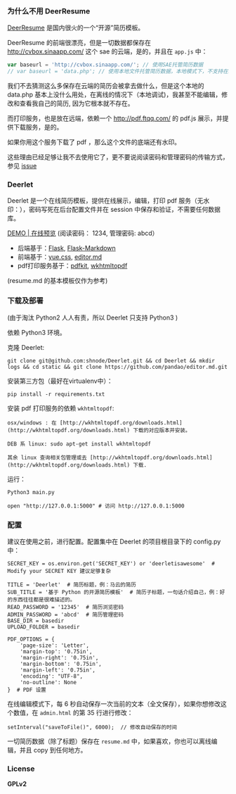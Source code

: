 ### 为什么不用 DeerResume

[DeerResume](https://github.com/geekcompany/DeerResume) 是国内很火的一个“开源”简历模板。

DeerResume 的前端很漂亮，但是一切数据都保存在 http://cvbox.sinaapp.com/ 这个 sae 的云端，是的，并且在 `app.js` 中：

```js
var baseurl = 'http://cvbox.sinaapp.com/'; // 使用SAE托管简历数据
// var baseurl = 'data.php'; // 使用本地文件托管简历数据，本地模式下，不支持在线编辑
```

我们不去猜测这么多保存在云端的简历会被拿去做什么，但是这个本地的 data.php 基本上没什么用处，在离线的情况下（本地调试)，我甚至不能编辑，修改和查看我自己的简历, 因为它根本就不存在。

而打印服务，也是放在远端，依赖一个 http://pdf.ftqq.com/ 的 pdf.js 展示，并提供下载服务，是的。

如果你用这个服务下载了 pdf ，那么这个文件的底端还有水印。

这些理由已经足够让我不去使用它了，更不要说阅读密码和管理密码的传输方式，参见 [issue](https://github.com/geekcompany/DeerResume/issues/12)

### Deerlet

Deerlet 是一个在线简历模板，提供在线展示，编辑，打印 pdf 服务（无水印：），密码写死在后台配置文件并在 session 中保存和验证，不需要任何数据库。

[DEMO | 在线预览](http://sinux.cc) (阅读密码： 1234, 管理密码: abcd）

- 后端基于：[Flask](https://github.com/mitsuhiko/flask),   [Flask-Markdown](https://github.com/dcolish/flask-markdown)
- 前端基于：[yue.css](https://github.com/lepture/yue.css),   [editor.md](https://github.com/pandao/editor.md)
- pdf打印服务基于：[pdfkit](https://github.com/JazzCore/python-pdfkit),   [wkhtmltopdf](http://wkhtmltopdf.org/)

(resume.md 的基本模板仅作为参考)

### 下载及部署

(由于淘汰 Python2 人人有责，所以 Deerlet 只支持 Python3 )

依赖 Python3 环境。

克隆 Deerlet:

    git clone git@github.com:shnode/Deerlet.git && cd Deerlet && mkdir logs && cd static && git clone https://github.com/pandao/editor.md.git

安装第三方包（最好在virtualenv中）：

    pip install -r requirements.txt

安装 pdf 打印服务的依赖 `wkhtmltopdf`:

    osx/windows : 在 [http://wkhtmltopdf.org/downloads.html](http://wkhtmltopdf.org/downloads.html) 下载的对应版本并安装。

    DEB 系 linux: sudo apt-get install wkhtmltopdf

    其余 linux 查询相关包管理或去 [http://wkhtmltopdf.org/downloads.html](http://wkhtmltopdf.org/downloads.html) 下载.

运行：

    Python3 main.py

    open "http://127.0.0.1:5000" # 访问 http://127.0.0.1:5000

### 配置

建议在使用之前，进行配置。配置集中在 Deerlet 的项目根目录下的 config.py 中：


    SECRET_KEY = os.environ.get('SECRET_KEY') or 'deerletisawesome'  # Modify your SECRET KEY 建议足够复杂

    TITLE = 'Deerlet'  # 简历标题，例：马云的简历
    SUB_TITLE = '基于 Python 的开源简历模板'  # 简历子标题，一句话介绍自己，例：好的东西往往都是很难描述的。
    READ_PASSWORD = '12345'  # 简历浏览密码
    ADMIN_PASSWORD = 'abcd'  # 简历管理密码
    BASE_DIR = basedir
    UPLOAD_FOLDER = basedir

    PDF_OPTIONS = {
        'page-size': 'Letter',
        'margin-top': '0.75in',
        'margin-right': '0.75in',
        'margin-bottom': '0.75in',
        'margin-left': '0.75in',
        'encoding': "UTF-8",
        'no-outline': None
    }  # PDF 设置

在线编辑模式下，每 6 秒自动保存一次当前的文本（全文保存），如果你想修改这个数值，在 `admin.html` 的第 35 行进行修改：

    setInterval("saveToFile()", 6000);  // 修改自动保存的时间

一切简历数据（除了标题）保存在 `resume.md` 中，如果喜欢，你也可以离线编辑，并且 copy 到任何地方。

### License

**GPLv2**
